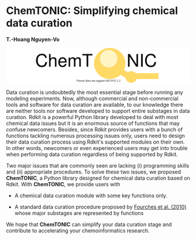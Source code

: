 # ChemTONIC: Simplifying chemical data curation
**T.-Hoang Nguyen-Vo**

![alt text](https://github.com/mldlproject/chemtonic/blob/main/chemtonic.svg)

Data curation is undoubtedly the most essential stage before running any modeling experiments. Now, although commercial and non-commercial tools and software for data curation are available, to our knowledge there are neither tools nor software developed to support entire substages in data curation. Rdkit is a powerful Python library developed to deal with most chemical data issues but it is an enormous source of functions that may confuse newcomers. Besides, since Rdkit provides users with a bunch of functions tackling numerous processing issues only, users need to design their data curation process using Rdkit's supported modules on their own. In other words, newcomers or even experienced users may get into trouble when performing data curation regardless of being supported by Rdkit. 

Two major issues that are commonly seen are lacking (i) programming skills and (ii) appropriate procedures. To solve these two issues, we proposed **ChemTONIC**, a Python library designed for chemical data curation based on Rdkit. With **ChemTONIC**, we provide users with

- A chemical data curation module with some key functions only.

- A standard data curation procedure proposed by [Fourches et al. (2010)](https://pubs.acs.org/doi/10.1021/ci100176x) whose major substages are represented by functions

We hope that **ChemTONIC** can simplify your data curation stage and contribute to accelerating your chemoinformatics research.
